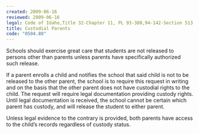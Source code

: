 ```yaml
---
created: 2009-06-16
reviewed: 2009-06-16
legal: Code of Idaho,Title 32-Chapter 11, PL 93-380,94-142-Section 513
title: Custodial Parents
code: "0504.80"
---
```


Schools should exercise great care that students are not released to persons other than parents unless parents have specifically authorized such release.

If a parent enrolls a child and notifies the school that said child is not to be released to the other parent, the school is to require this request in writing and on the basis that the other parent does not have custodial rights to the child. The request will require legal documentation providing custody rights. Until legal documentation is received, the school cannot be certain which parent has custody, and will release the student to either parent.

Unless legal evidence to the contrary is provided, both parents have access to the child’s records regardless of custody status.
